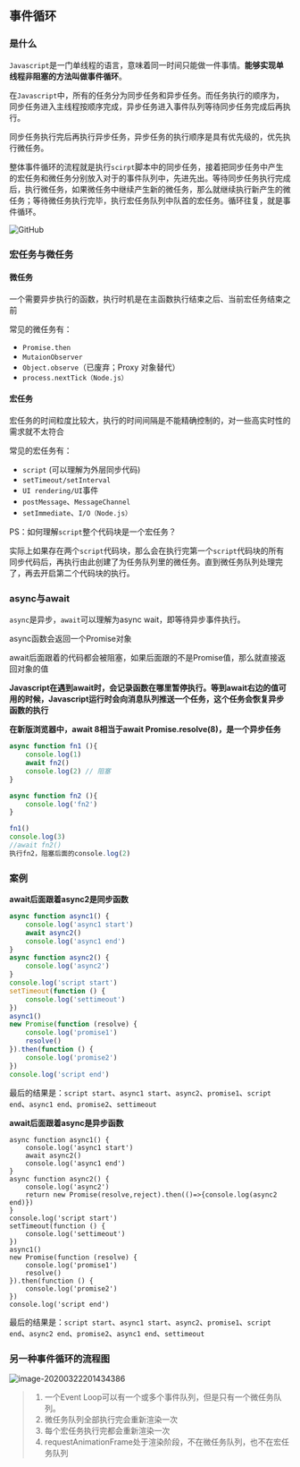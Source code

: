 ## 事件循环

### 是什么

`Javascript`是一门单线程的语言，意味着同一时间只能做一件事情。**能够实现单线程非阻塞的方法叫做事件循环**。

在`Javascript`中，所有的任务分为同步任务和异步任务。而任务执行的顺序为，同步任务进入主线程按顺序完成，异步任务进入事件队列等待同步任务完成后再执行。

同步任务执行完后再执行异步任务，异步任务的执行顺序是具有优先级的，优先执行微任务。

整体事件循环的流程就是执行`scirpt`脚本中的同步任务，接着把同步任务中产生的宏任务和微任务分别放入对于的事件队列中，先进先出。等待同步任务执行完成后，执行微任务，如果微任务中继续产生新的微任务，那么就继续执行新产生的微任务；等待微任务执行完毕，执行宏任务队列中队首的宏任务。循环往复，就是事件循环。

![GitHub](https://p1-jj.byteimg.com/tos-cn-i-t2oaga2asx/gold-user-assets/2020/2/27/170847d202084604~tplv-t2oaga2asx-zoom-in-crop-mark:1304:0:0:0.awebp)

### 宏任务与微任务

#### 微任务

一个需要异步执行的函数，执行时机是在主函数执行结束之后、当前宏任务结束之前

常见的微任务有：

- `Promise.then`
- `MutaionObserver`
- `Object.observe`（已废弃；Proxy 对象替代）
- `process.nextTick（Node.js）`

#### 宏任务

宏任务的时间粒度比较大，执行的时间间隔是不能精确控制的，对一些高实时性的需求就不太符合

常见的宏任务有：

- `script` (可以理解为外层同步代码)
- `setTimeout/setInterval`
- `UI rendering/UI`事件
- `postMessage`、`MessageChannel`
- `setImmediate`、`I/O（Node.js）`

PS：如何理解`script`整个代码块是一个宏任务？

实际上如果存在两个`script`代码块，那么会在执行完第一个`script`代码块的所有同步代码后，再执行由此创建了为任务队列里的微任务。直到微任务队列处理完了，再去开启第二个代码块的执行。

### async与await

`async`是异步，`await`可以理解为async wait，即等待异步事件执行。

async函数会返回一个Promise对象

await后面跟着的代码都会被阻塞，如果后面跟的不是Promise值，那么就直接返回对象的值

**Javascript在遇到await时，会记录函数在哪里暂停执行。等到await右边的值可用的时候，Javascript运行时会向消息队列推送一个任务，这个任务会恢复异步函数的执行**

**在新版浏览器中，await 8相当于await Promise.resolve(8)，是一个异步任务**

```js
async function fn1 (){
    console.log(1)
    await fn2()
    console.log(2) // 阻塞
}

async function fn2 (){
    console.log('fn2')
}

fn1()
console.log(3)
//await fn2()
执行fn2，阻塞后面的console.log(2)
```

### 案例

**await后面跟着async2是同步函数**

```js
async function async1() {
    console.log('async1 start')
    await async2()
    console.log('async1 end')
}
async function async2() {
    console.log('async2')
}
console.log('script start')
setTimeout(function () {
    console.log('settimeout')
})
async1()
new Promise(function (resolve) {
    console.log('promise1')
    resolve()
}).then(function () {
    console.log('promise2')
})
console.log('script end')
```

最后的结果是：`script start`、`async1 start`、`async2`、`promise1`、`script end`、`async1 end`、`promise2`、`settimeout`



**await后面跟着async是异步函数**

```
async function async1() {
    console.log('async1 start')
    await async2()
    console.log('async1 end')
}
async function async2() {
    console.log('async2')
    return new Promise(resolve,reject).then(()=>{console.log(async2 end)})
}
console.log('script start')
setTimeout(function () {
    console.log('settimeout')
})
async1()
new Promise(function (resolve) {
    console.log('promise1')
    resolve()
}).then(function () {
    console.log('promise2')
})
console.log('script end')
```

最后的结果是：`script start`、`async1 start`、`async2`、`promise1`、`script end`、`async2 end`、`promise2`、`async1 end`、`settimeout`





### 另一种事件循环的流程图

![image-20200322201434386](https://p3-juejin.byteimg.com/tos-cn-i-k3u1fbpfcp/0387c06eb2904b649f29bad1a12f9f4a~tplv-k3u1fbpfcp-zoom-in-crop-mark:1304:0:0:0.awebp)

> 1. 一个Event Loop可以有一个或多个事件队列，但是只有一个微任务队列。
> 2. 微任务队列全部执行完会重新渲染一次
> 3. 每个宏任务执行完都会重新渲染一次
> 4. requestAnimationFrame处于渲染阶段，不在微任务队列，也不在宏任务队列

